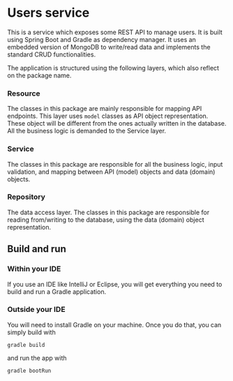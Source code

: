 # Users service
This is a service which exposes some REST API to manage users. It is built using Spring Boot and Gradle as dependency manager.
It uses an embedded version of MongoDB to write/read data and implements the standard CRUD functionalities.

The application is structured using the following layers, which also reflect on the package name.

### Resource
The classes in this package are mainly responsible for mapping API endpoints.
This layer uses `model` classes as API object representation. These object will be different from the ones actually written in the database.
All the business logic is demanded to the Service layer.

### Service
The classes in this package are responsible for all the business logic, input validation, and mapping between API (model) objects and data (domain) objects.

### Repository
The data access layer. The classes in this package are responsible for reading from/writing to the database, using the data (domain) object representation.

## Build and run
### Within your IDE
If you use an IDE like IntelliJ or Eclipse, you will get everything you need to build and run a Gradle application. 
### Outside your IDE
You will need to install Gradle on your machine. Once you do that, you can simply build with 
```
gradle build
```
and run the app with 
```
gradle bootRun
```